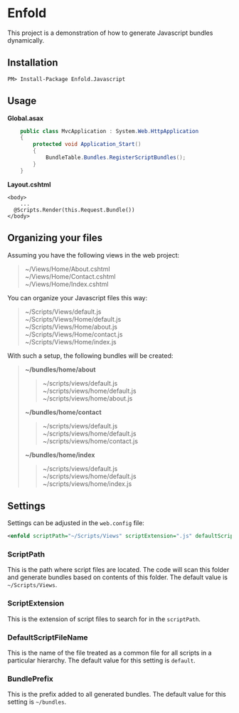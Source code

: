 # Enfold

This project is a demonstration of how to generate Javascript bundles dynamically.

## Installation

```
PM> Install-Package Enfold.Javascript
```

## Usage

**Global.asax**

```c#
    public class MvcApplication : System.Web.HttpApplication
    {
        protected void Application_Start()
        {
            BundleTable.Bundles.RegisterScriptBundles();
        }
    }

```

**Layout.cshtml**

```
<body>
    ...
  @Scripts.Render(this.Request.Bundle())
</body>
```

## Organizing your files

Assuming you have the following views in the web project:
> ~/Views/Home/About.cshtml  
> ~/Views/Home/Contact.cshtml  
> ~/Views/Home/Index.cshtml

You can organize your Javascript files this way:
> ~/Scripts/Views/default.js  
> ~/Scripts/Views/Home/default.js  
> ~/Scripts/Views/Home/about.js  
> ~/Scripts/Views/Home/contact.js  
> ~/Scripts/Views/Home/index.js  

With such a setup, the following bundles will be created:
> **~/bundles/home/about**  
> >~/scripts/views/default.js  
> >~/scripts/views/home/default.js  
> >~/scripts/views/home/about.js  
> 
> **~/bundles/home/contact**  
> >~/scripts/views/default.js  
> >~/scripts/views/home/default.js  
> >~/scripts/views/home/contact.js  
> 
> **~/bundles/home/index**  
> >~/scripts/views/default.js  
> >~/scripts/views/home/default.js  
> >~/scripts/views/home/index.js  

## Settings

Settings can be adjusted in the `web.config` file:

```xml
<enfold scriptPath="~/Scripts/Views" scriptExtension=".js" defaultScriptFileName="default" bundlePrefix="~/bundles" />
```

### ScriptPath
This is the path where script files are located. The code will scan this folder and generate bundles based on contents of this folder. The default value is `~/Scripts/Views`.

### ScriptExtension
This is the extension of script files to search for in the `scriptPath`.

### DefaultScriptFileName
This is the name of the file treated as a common file for all scripts in a particular hierarchy. The default value for this setting is `default`.

### BundlePrefix
This is the prefix added to all generated bundles. The default value for this setting is `~/bundles`.
